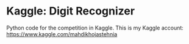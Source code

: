 # Kaggle: Digit Recognizer

Python code for the competition in Kaggle. This is my Kaggle account: https://www.kaggle.com/mahdikhojastehnia


